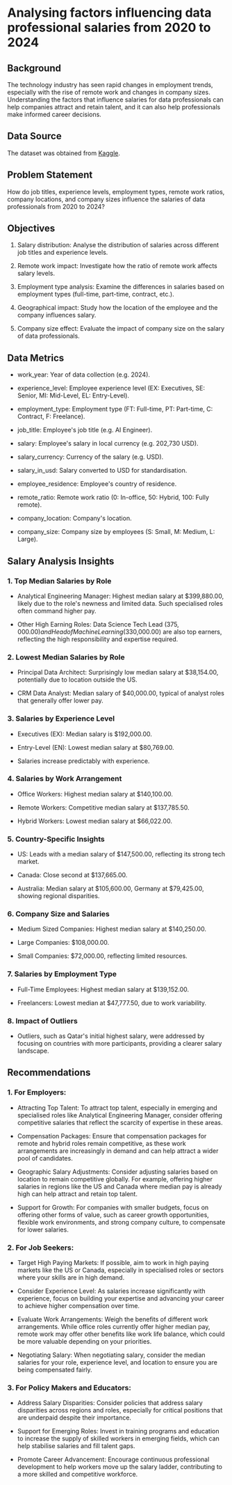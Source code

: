 # Analysing factors influencing data professional salaries from 2020 to 2024

## Background

The technology industry has seen rapid changes in employment trends, especially with the rise of remote work and changes in company sizes. Understanding the factors that influence salaries for data professionals can help companies attract and retain talent, and it can also help professionals make informed career decisions.

## Data Source

The dataset was obtained from [Kaggle](https://www.kaggle.com/datasets/chopper53/data-engineer-salary-in-2024/data).

## Problem Statement

How do job titles, experience levels, employment types, remote work ratios, company locations, and company sizes influence the salaries of data professionals from 2020 to 2024?

## Objectives

1. Salary distribution: Analyse the distribution of salaries across different job titles and experience levels.

2. Remote work impact: Investigate how the ratio of remote work affects salary levels.

3. Employment type analysis: Examine the differences in salaries based on employment types (full-time, part-time, contract, etc.).

4. Geographical impact: Study how the location of the employee and the company influences salary.

5. Company size effect: Evaluate the impact of company size on the salary of data professionals.

## Data Metrics

- work_year: Year of data collection (e.g. 2024).

- experience_level: Employee experience level (EX: Executives, SE: Senior, MI: Mid-Level, EL: Entry-Level).

- employment_type: Employment type (FT: Full-time, PT: Part-time, C: Contract, F: Freelance).

- job_title: Employee's job title (e.g. AI Engineer).

- salary: Employee's salary in local currency (e.g. 202,730 USD).

- salary_currency: Currency of the salary (e.g. USD).

- salary_in_usd: Salary converted to USD for standardisation.

- employee_residence: Employee's country of residence.

- remote_ratio: Remote work ratio (0: In-office, 50: Hybrid, 100: Fully remote).

- company_location: Company's location.

- company_size: Company size by employees (S: Small, M: Medium, L: Large).

## Salary Analysis Insights

### 1. Top Median Salaries by Role

- Analytical Engineering Manager: Highest median salary at $399,880.00, likely due to the role's newness and limited data. Such specialised roles often command higher pay.

- Other High Earning Roles: Data Science Tech Lead ($375,000.00) and Head of Machine Learning ($330,000.00) are also top earners, reflecting the high responsibility and expertise required.

### 2. Lowest Median Salaries by Role

- Principal Data Architect: Surprisingly low median salary at $38,154.00, potentially due to location outside the US.

- CRM Data Analyst: Median salary of $40,000.00, typical of analyst roles that generally offer lower pay.

### 3. Salaries by Experience Level

- Executives (EX): Median salary is $192,000.00.

- Entry-Level (EN): Lowest median salary at $80,769.00.

- Salaries increase predictably with experience.

### 4. Salaries by Work Arrangement

- Office Workers: Highest median salary at $140,100.00.

- Remote Workers: Competitive median salary at $137,785.50.

- Hybrid Workers: Lowest median salary at $66,022.00.

### 5. Country-Specific Insights

- US: Leads with a median salary of $147,500.00, reflecting its strong tech market.

- Canada: Close second at $137,665.00.

- Australia: Median salary at $105,600.00, Germany at $79,425.00, showing regional disparities.

### 6. Company Size and Salaries

- Medium Sized Companies: Highest median salary at $140,250.00.

- Large Companies: $108,000.00.

- Small Companies: $72,000.00, reflecting limited resources.

### 7. Salaries by Employment Type

- Full-Time Employees: Highest median salary at $139,152.00.

- Freelancers: Lowest median at $47,777.50, due to work variability.

### 8. Impact of Outliers

- Outliers, such as Qatar's initial highest salary, were addressed by focusing on countries with more participants, providing a clearer salary landscape.

## Recommendations

### 1. For Employers:

- Attracting Top Talent: To attract top talent, especially in emerging and specialised roles like Analytical Engineering Manager, consider offering competitive salaries that reflect the scarcity of expertise in these areas.

- Compensation Packages: Ensure that compensation packages for remote and hybrid roles remain competitive, as these work arrangements are increasingly in demand and can help attract a wider pool of candidates.

- Geographic Salary Adjustments: Consider adjusting salaries based on location to remain competitive globally. For example, offering higher salaries in regions like the US and Canada where median pay is already high can help attract and retain top talent.

- Support for Growth: For companies with smaller budgets, focus on offering other forms of value, such as career growth opportunities, flexible work environments, and strong company culture, to compensate for lower salaries.

### 2. For Job Seekers:

- Target High Paying Markets: If possible, aim to work in high paying markets like the US or Canada, especially in specialised roles or sectors where your skills are in high demand.

- Consider Experience Level: As salaries increase significantly with experience, focus on building your expertise and advancing your career to achieve higher compensation over time.

- Evaluate Work Arrangements: Weigh the benefits of different work arrangements. While office roles currently offer higher median pay, remote work may offer other benefits like work life balance, which could be more valuable depending on your priorities.

- Negotiating Salary: When negotiating salary, consider the median salaries for your role, experience level, and location to ensure you are being compensated fairly.

### 3. For Policy Makers and Educators:

- Address Salary Disparities: Consider policies that address salary disparities across regions and roles, especially for critical positions that are underpaid despite their importance.

- Support for Emerging Roles: Invest in training programs and education to increase the supply of skilled workers in emerging fields, which can help stabilise salaries and fill talent gaps.

- Promote Career Advancement: Encourage continuous professional development to help workers move up the salary ladder, contributing to a more skilled and competitive workforce.
